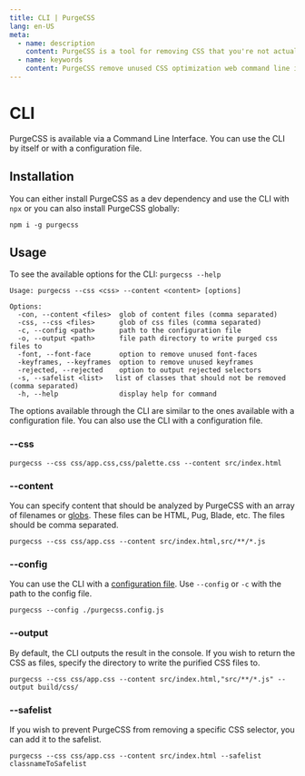 ```yaml
---
title: CLI | PurgeCSS
lang: en-US
meta:
  - name: description
    content: PurgeCSS is a tool for removing CSS that you're not actually using in your project. You can use its command line interface to use it as part of your development workflow.
  - name: keywords
    content: PurgeCSS remove unused CSS optimization web command line interface cli
---
```


# CLI

PurgeCSS is available via a Command Line Interface. You can use the CLI by itself or with a configuration file.

## Installation

You can either install PurgeCSS as a dev dependency and use the CLI with `npx` or you can also install PurgeCSS globally:

```text
npm i -g purgecss
```

## Usage

To see the available options for the CLI: `purgecss --help`

```text
Usage: purgecss --css <css> --content <content> [options]

Options:
  -con, --content <files>  glob of content files (comma separated)
  -css, --css <files>      glob of css files (comma separated)
  -c, --config <path>      path to the configuration file
  -o, --output <path>      file path directory to write purged css files to
  -font, --font-face       option to remove unused font-faces
  -keyframes, --keyframes  option to remove unused keyframes
  -rejected, --rejected    option to output rejected selectors
  -s, --safelist <list>   list of classes that should not be removed (comma separated)
  -h, --help               display help for command
```

The options available through the CLI are similar to the ones available with a configuration file. You can also use the CLI with a configuration file.

### --css

```text
purgecss --css css/app.css,css/palette.css --content src/index.html
```

### --content

You can specify content that should be analyzed by PurgeCSS with an array of filenames or [globs](https://github.com/isaacs/node-glob/blob/master/README.md#glob-primer). These files can be HTML, Pug, Blade, etc. The files should be comma separated.

```text
purgecss --css css/app.css --content src/index.html,src/**/*.js
```

### --config

You can use the CLI with a [configuration file](configuration.md). Use `--config` or `-c` with the path to the config file.

```text
purgecss --config ./purgecss.config.js
```

### --output

By default, the CLI outputs the result in the console. If you wish to return the CSS as files, specify the directory to write the purified CSS files to.

```text
purgecss --css css/app.css --content src/index.html,"src/**/*.js" --output build/css/
```

### --safelist

If you wish to prevent PurgeCSS from removing a specific CSS selector, you can add it to the safelist.

```text
purgecss --css css/app.css --content src/index.html --safelist classnameToSafelist
```
